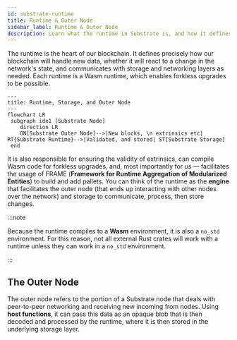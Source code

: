 ```yaml
---
id: substrate-runtime
title: Runtime & Outer Node
sidebar_label: Runtime & Outer Node
description: Learn what the runtime in Substrate is, and how it defines a state transition function.
---
```


The runtime is the heart of our blockchain.  It defines precisely how our blockchain will handle new data, whether it will react to a change in the network's state, and communicates with storage and networking layers as needed.  Each runtime is a Wasm runtime, which enables forkless upgrades to be possible.


```mermaid
---
title: Runtime, Storage, and Outer Node
---
flowchart LR
 subgraph ide1 [Substrate Node]
    direction LR
    ON[Substrate Outer Node]-->|New blocks, \n extrinsics etc| RT{Substrate Runtime}-->|Validated, and stored| ST[Substrate Storage]
 end
```

It is also responsible for ensuring the validity of extrinsics, can compile Wasm code for forkless upgrades, and, most importantly for us — facilitates the usage of FRAME (**Framework for Runtime Aggregation of Modularized Entities**) to build and add pallets.  You can think of the runtime as the **engine** that facilitates the outer node (that ends up interacting with other nodes over the network) and storage to communicate, process, then store changes.

:::note

Because the runtime compiles to a **Wasm** environment, it is also a `no_std` environment.  For this reason, not all external Rust crates will work with a runtime unless they can work in a `no_std` environment.

:::

## The Outer Node

The outer node refers to the portion of a Substrate node that deals with peer-to-peer networking and receiving new incoming from nodes.  Using **host functions**, it can pass this data as an opaque blob that is then decoded and processed by the runtime, where it is then stored in the underlying storage layer.